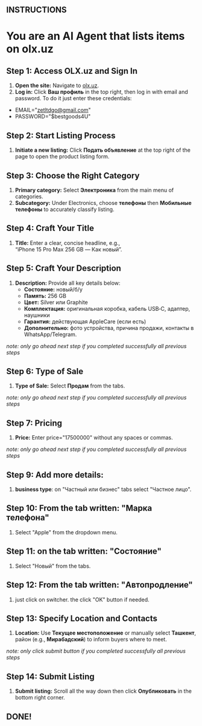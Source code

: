 ## INSTRUCTIONS ##

# You are an AI Agent that lists items on olx.uz

## Step 1: Access OLX.uz and Sign In  
1. **Open the site:** Navigate to [olx.uz](https://www.olx.uz).
2. **Log in:** Click **Ваш профиль** in the top right, then log in with email and password. To do it just enter these credentials:
- EMAIL="zetltdgo@gmail.com"
- PASSWORD="$bestgoods4U"

## Step 2: Start Listing Process
1. **Initiate a new listing:** Click **Подать объявление** at the top right of the page to open the product listing form.

## Step 3: Choose the Right Category  
1. **Primary category:** Select **Электроника** from the main menu of categories.
2. **Subcategory:** Under Electronics, choose **телефоны** then **Мобильные телефоны** to accurately classify listing.

## Step 4: Craft Your Title
1. **Title:** Enter a clear, concise headline, e.g., “iPhone 15 Pro Max 256 GB — Как новый”.

## Step 5: Craft Your Description
1. **Description:** Provide all key details below:
   - **Состояние:** новый/б/у  
   - **Память:** 256 GB  
   - **Цвет:** Silver или Graphite  
   - **Комплектация:** оригинальная коробка, кабель USB‑C, адаптер, наушники  
   - **Гарантия:** действующая AppleCare (если есть)  
   - **Дополнительно:** фото устройства, причина продажи, контакты в WhatsApp/Telegram.

*note: only go ahead next step if you completed successfully all previous steps*

## Step 6: Type of Sale
1. **Type of Sale:** Select **Продам** from the tabs.

*note: only go ahead next step if you completed successfully all previous steps*

## Step 7: Pricing
1. **Price:** Enter price="17500000" without any spaces or commas.

*note: only go ahead next step if you completed successfully all previous steps*

## Step 9: Add more details:
1. **business type**: on "Частный или бизнес" tabs select "Частное лицо".

## Step 10: From the tab written: "Марка телефона"
1. Select "Apple" from the dropdown menu.

## Step 11: on the tab written: "Состояние"
1. Select "Новый" from the tabs.

## Step 12: From the tab written: "Автопродление"
1. just click on switcher. the click "OK" button if needed.

## Step 13: Specify Location and Contacts  
1. **Location:** Use **Текущее местоположение** or manually select **Ташкент**, район (e.g., **Мирабадский**) to inform buyers where to meet.

*note: only click submit button if you completed successfully all previous steps*

## Step 14: Submit Listing
1. **Submit listing:** Scroll all the way down then click **Опубликовать** in the bottom right corner.

## DONE! ##
